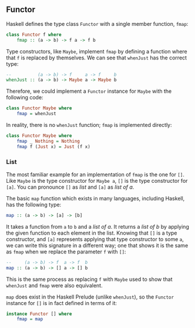 ## Functor

Haskell defines the type class `Functor` with a single member function, `fmap`:

```haskell
class Functor f where
    fmap :: (a -> b) -> f a -> f b
```

Type constructors, like `Maybe`, implement `fmap` by defining a function where
that `f` is replaced by themselves. We can see that `whenJust` has the correct
type:

```haskell
--          (a -> b) -> f     a -> f     b
whenJust :: (a -> b) -> Maybe a -> Maybe b
```

Therefore, we could implement a `Functor` instance for `Maybe` with the
following code:

```haskell
class Functor Maybe where
    fmap = whenJust
```

In reality, there is no `whenJust` function; `fmap` is implemented directly:

```haskell
class Functor Maybe where
    fmap _ Nothing = Nothing
    fmap f (Just x) = Just (f x)
```

### List

The most familiar example for an implementation of `fmap` is the one for `[]`.
Like `Maybe` is the type constructor for `Maybe a`, `[]` is the type constructor
for `[a]`. You can pronounce `[]` as *list* and `[a]` as *list of a*.

The basic `map` function which exists in many languages, including Haskell, has
the following type:

```haskell
map :: (a -> b) -> [a] -> [b]
```

It takes a function from `a` to `b` and a *list of a*. It returns a *list of b*
by applying the given function to each element in the list. Knowing that `[]` is
a type constructor, and `[a]` represents applying that type constructor to some
`a`, we can write this signature in a different way; one that shows it is the
same as `fmap` when we replace the parameter `f` with `[]`:

```haskell
--     (a -> b) -> f  a -> f  b
map :: (a -> b) -> [] a -> [] b
```

This is the same process as replacing `f` with `Maybe` used to show that
`whenJust` and `fmap` were also equivalent.

`map` does exist in the Haskell Prelude (unlike `whenJust`), so the `Functor`
instance for `[]` is in fact defined in terms of it:

```haskell
instance Functor [] where
    fmap = map
```
